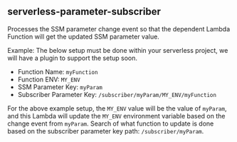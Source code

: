 ## serverless-parameter-subscriber

Processes the SSM parameter change event so that the dependent Lambda Function will get the updated SSM parameter value.

Example:
The below setup must be done within your serverless project, we will have a plugin to support the setup soon.
- Function Name: `myFunction`
- Function ENV: `MY_ENV`
- SSM Parameter Key: `myParam`
- Subscriber Parameter Key: `/subscriber/myParam/MY_ENV/myFunction`

For the above example setup, the `MY_ENV` value will be the value of `myParam`, and this Lambda will update the `MY_ENV`
environment variable based on the change event from `myParam`. Search of what function to update is done based on the
subscriber parameter key path: `/subscriber/myParam`.